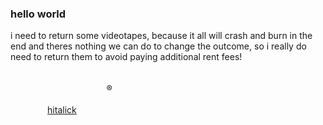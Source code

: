 ### hello world

<!--
**jjjjj/jjjjj** is a ✨ _special_ ✨ repository because its `README.md` (this file) appears on your GitHub profile.
--!>

i need to return some videotapes, because it all will crash and burn in the end and theres nothing we can do to change the outcome, so i really do need to return them to avoid paying additional rent fees!
                                                                                                                  
                                                                                                                                                                                                                     ®
                                                                                                                  
                                                                                                                  
<a href="https://hitalick.de" target="_blank">hitalick</a>
